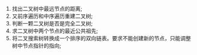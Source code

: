 1. 找出二叉树中最远节点的距离;
2. 又前序遍历和中序遍历重建二叉树;
3. 判断一颗二叉树是否是完全二叉树;
4. 求二叉树中两个节点的最近公共祖先;
5. 将二叉搜索树转换成一个排序的双向链表。要求不能创建新的节点，只能调整树中节点指针的指向;

